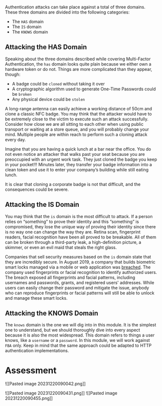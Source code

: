 Authentication attacks can take place against a total of three domains. These three domains are divided into the following categories:

-   The `HAS` domain
-   The `IS` domain
-   The `KNOWS` domain

## Attacking the HAS Domain

Speaking about the three domains described while covering Multi-Factor Authentication, the `has` domain looks quite plain because we either own a hardware token or do not. Things are more complicated than they appear, though:

-   A badge could be `cloned` without taking it over
-   A cryptographic algorithm used to generate One-Time Passwords could be `broken`
-   Any physical device could be `stolen`

A long-range antenna can easily achieve a working distance of 50cm and clone a classic NFC badge. You may think that the attacker would have to be extremely close to the victim to execute such an attack successfully. Consider how close we are all sitting to each other when using public transport or waiting at a store queue, and you will probably change your mind. Multiple people are within reach to perform such a cloning attack every day.

Imagine that you are having a quick lunch at a bar near the office. You do not even notice an attacker that walks past your seat because you are preoccupied with an urgent work task. They just cloned the badge you keep in your pocket!!! Minutes later, they transfer your badge information into a clean token and use it to enter your company’s building while still eating lunch.

It is clear that cloning a corporate badge is not that difficult, and the consequences could be severe.

## Attacking the IS Domain

You may think that the `is` domain is the most difficult to attack. If a person relies on “something” to prove their identity and this “something” is compromised, they lose the unique way of proving their identity since there is no way one can change the way they are. Retina scan, fingerprint readers, facial recognition have been all proved to be breakable. All of them can be broken through a third-party leak, a high-definition picture, a skimmer, or even an evil maid that steals the right glass.

Companies that sell security measures based on the `is` domain state that they are incredibly secure. In August 2019, a company that builds biometric smart locks managed via a mobile or web application was [breached](https://www.vpnmentor.com/blog/report-biostar2-leak/). The company used fingerprints or facial recognition to identify authorized users. The breach exposed all fingerprints and facial patterns, including usernames and passwords, grants, and registered users' addresses. While users can easily change their password and mitigate the issue, anybody who can reproduce fingerprints or facial patterns will still be able to unlock and manage these smart locks.

## Attacking the KNOWS Domain

The `knows` domain is the one we will dig into in this module. It is the simplest one to understand, but we should thoroughly dive into every aspect because it is also the most widespread. This domain refers to things a user knows, like a `username` or a `password`. In this module, we will work against `FBA` only. Keep in mind that the same approach could be adapted to HTTP authentication implementations.
# Assessment 

![[Pasted image 20231220090042.png]]

![[Pasted image 20231220090431.png]]
![[Pasted image 20231220090455.png]]